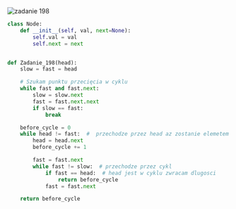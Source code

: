 <picture>
  <source srcset="../../srt/zbior_zadan/198.png" media="(prefers-color-scheme: light)">
  <source srcset="../../srt/zbior_zadan/black_198.png" media="(prefers-color-scheme: dark)">
  <img src="../../srt/zbior_zadan/black_198.png" alt="zadanie 198">
</picture>

```python
class Node:
    def __init__(self, val, next=None):
        self.val = val
        self.next = next


def Zadanie_198(head):
    slow = fast = head

    # Szukam punktu przecięcia w cyklu
    while fast and fast.next:
        slow = slow.next
        fast = fast.next.next
        if slow == fast:
            break

    before_cycle = 0
    while head != fast:  #  przechodze przez head az zostanie elemetem cyklu
        head = head.next
        before_cycle += 1

        fast = fast.next
        while fast != slow:  # przechodze przez cykl
            if fast == head:  # head jest w cyklu zwracam dlugosci
                return before_cycle
            fast = fast.next

    return before_cycle
```

